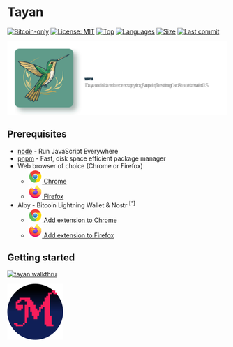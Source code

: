 # Tayan

[![Bitcoin-only](https://img.shields.io/badge/bitcoin-only-FF9900?logo=bitcoin)](https://twentyone.world)
[![License: MIT](https://img.shields.io/badge/License-MIT-yellow.svg)](https://github.com/krutt/tayan/blob/master/LICENSE)
[![Top](https://img.shields.io/github/languages/top/krutt/tayan)](https://github.com/krutt/tayan)
[![Languages](https://img.shields.io/github/languages/count/krutt/tayan)](https://github.com/krutt/tayan)
[![Size](https://img.shields.io/github/repo-size/krutt/tayan)](https://github.com/krutt/tayan)
[![Last commit](https://img.shields.io/github/last-commit/krutt/tayan/master)](https://github.com/krutt/tayan)

[![tayan banner](static/tayan-banner.svg)](https://github.com/krutt/tayan/blob/master/static/tayan-banner.svg)

## Prerequisites

* [node](https://nodejs.org) - Run JavaScript Everywhere
* [pnpm](https://pnpm.io) - Fast, disk space efficient package manager
* Web browser of choice (Chrome or Firefox)
  * [![Chrome Logo](static/chrome.svg) Chrome](https://www.google.com/chrome)
  * [![Firefox Logo](static/firefox.svg) Firefox](https://www.mozilla.org/en-US/firefox/new)
* Alby - Bitcoin Lightning Wallet & Nostr <sup>[*]</sup> 
  * [![Chrome Logo](static/chrome.svg) Add extension to Chrome](https://chromewebstore.google.com/detail/alby-bitcoin-wallet-for-l/iokeahhehimjnekafflcihljlcjccdbe)
  * [![Firefox Logo](static/firefox.svg) Add extension to Firefox](https://addons.mozilla.org/en-US/firefox/addon/alby)

## Getting started

[![tayan walkthru](static/tayan.gif)](https://github.com/krutt/tayan/blob/master/static/tayan.gif)

![Mutiny](src/assets/mutiny-net.svg)
